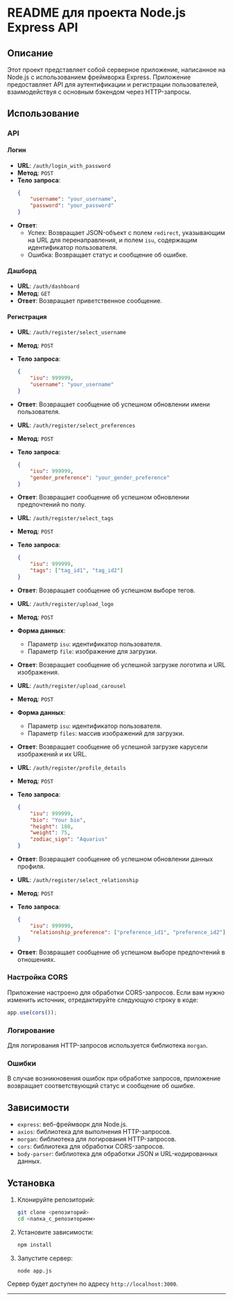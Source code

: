 # README для проекта Node.js Express API

## Описание

Этот проект представляет собой серверное приложение, написанное на Node.js с использованием фреймворка Express. Приложение предоставляет API для аутентификации и регистрации пользователей, взаимодействуя с основным бэкендом через HTTP-запросы.

## Использование

### API

#### Логин

- **URL**: `/auth/login_with_password`
- **Метод**: `POST`
- **Тело запроса**:
  ```json
  {
      "username": "your_username",
      "password": "your_password"
  }
  ```
- **Ответ**: 
  - Успех: Возвращает JSON-объект с полем `redirect`, указывающим на URL для перенаправления, и полем `isu`, содержащим идентификатор пользователя.
  - Ошибка: Возвращает статус и сообщение об ошибке.

#### Дашборд

- **URL**: `/auth/dashboard`
- **Метод**: `GET`
- **Ответ**: Возвращает приветственное сообщение.

#### Регистрация

- **URL**: `/auth/register/select_username`
- **Метод**: `POST`
- **Тело запроса**:
  ```json
  {
      "isu": 999999,
      "username": "your_username"
  }
  ```
- **Ответ**: Возвращает сообщение об успешном обновлении имени пользователя.

- **URL**: `/auth/register/select_preferences`
- **Метод**: `POST`
- **Тело запроса**:
  ```json
  {
      "isu": 999999,
      "gender_preference": "your_gender_preference"
  }
  ```
- **Ответ**: Возвращает сообщение об успешном обновлении предпочтений по полу.

- **URL**: `/auth/register/select_tags`
- **Метод**: `POST`
- **Тело запроса**:
  ```json
  {
      "isu": 999999,
      "tags": ["tag_id1", "tag_id2"]
  }
  ```
- **Ответ**: Возвращает сообщение об успешном выборе тегов.

- **URL**: `/auth/register/upload_logo`
- **Метод**: `POST`
- **Форма данных**: 
  - Параметр `isu`: идентификатор пользователя.
  - Параметр `file`: изображение для загрузки.
- **Ответ**: Возвращает сообщение об успешной загрузке логотипа и URL изображения.

- **URL**: `/auth/register/upload_carousel`
- **Метод**: `POST`
- **Форма данных**: 
  - Параметр `isu`: идентификатор пользователя.
  - Параметр `files`: массив изображений для загрузки.
- **Ответ**: Возвращает сообщение об успешной загрузке карусели изображений и их URL.

- **URL**: `/auth/register/profile_details`
- **Метод**: `POST`
- **Тело запроса**:
  ```json
  {
      "isu": 999999,
      "bio": "Your bio",
      "height": 180,
      "weight": 75,
      "zodiac_sign": "Aquarius"
  }
  ```
- **Ответ**: Возвращает сообщение об успешном обновлении данных профиля.

- **URL**: `/auth/register/select_relationship`
- **Метод**: `POST`
- **Тело запроса**:
  ```json
  {
      "isu": 999999,
      "relationship_preference": ["preference_id1", "preference_id2"]
  }
  ```
- **Ответ**: Возвращает сообщение об успешном выборе предпочтений в отношениях.

### Настройка CORS

Приложение настроено для обработки CORS-запросов. Если вам нужно изменить источник, отредактируйте следующую строку в коде:

```javascript
app.use(cors());
```

### Логирование

Для логирования HTTP-запросов используется библиотека `morgan`.

### Ошибки

В случае возникновения ошибок при обработке запросов, приложение возвращает соответствующий статус и сообщение об ошибке.

## Зависимости

- `express`: веб-фреймворк для Node.js.
- `axios`: библиотека для выполнения HTTP-запросов.
- `morgan`: библиотека для логирования HTTP-запросов.
- `cors`: библиотека для обработки CORS-запросов.
- `body-parser`: библиотека для обработки JSON и URL-кодированных данных.

## Установка

1. Клонируйте репозиторий:
   ```bash
   git clone <репозиторий>
   cd <папка_с_репозиторием>
   ```

2. Установите зависимости:
   ```bash
   npm install
   ```

3. Запустите сервер:
   ```bash
   node app.js
   ```

Сервер будет доступен по адресу `http://localhost:3000`.

---
